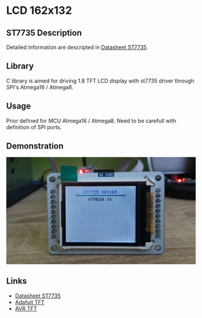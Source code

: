 # LCD 162x132

## ST7735 Description
Detailed information are descripted in [Datasheet ST7735](http://www.displayfuture.com/Display/datasheet/controller/ST7735.pdf).

## Library
C library is aimed for driving 1.8 TFT LCD display with st7735 driver through SPI's Atmega16 / Atmega8.

## Usage
Prior defined for MCU Atmega16 / Atmega8. Need to be carefull with definition of SPI ports.

## Demonstration
<img src="img/st7735.jpg" />

## Links
- [Datasheet ST7735](http://www.displayfuture.com/Display/datasheet/controller/ST7735.pdf)
- [Adafuit TFT](https://github.com/adafruit/Adafruit-ST7735-Library)
- [AVR TFT](http://w8bh.net/avr/AvrTFT.pdf)
